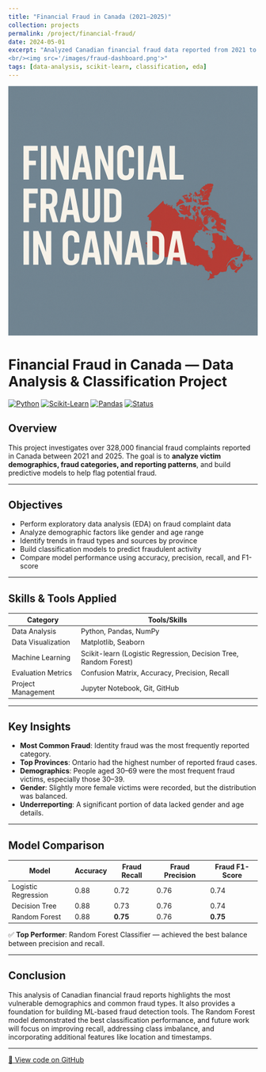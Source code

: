 ```yaml
---
title: "Financial Fraud in Canada (2021–2025)"
collection: projects
permalink: /project/financial-fraud/
date: 2024-05-01
excerpt: "Analyzed Canadian financial fraud data reported from 2021 to 2025 to identify demographic trends, fraud categories, and key patterns. Applied machine learning models to classify fraud cases and evaluated performance.
<br/><img src='/images/fraud-dashboard.png'>" 
tags: [data-analysis, scikit-learn, classification, eda]
---
```


![](/images/fraud_canada.png)

# Financial Fraud in Canada — Data Analysis & Classification Project

[![Python](https://img.shields.io/badge/Python-3.10-blue?logo=python)](https://www.python.org/)
[![Scikit-Learn](https://img.shields.io/badge/Scikit--Learn-ML-orange?logo=scikit-learn)](https://scikit-learn.org/)
[![Pandas](https://img.shields.io/badge/Pandas-Data%20Analysis-yellow?logo=pandas)](https://pandas.pydata.org/)
[![Status](https://img.shields.io/badge/Status-Ongoing-yellow)]()

## Overview

This project investigates over 328,000 financial fraud complaints reported in Canada between 2021 and 2025. The goal is to **analyze victim demographics, fraud categories, and reporting patterns**, and build predictive models to help flag potential fraud.

---

## Objectives

- Perform exploratory data analysis (EDA) on fraud complaint data
- Analyze demographic factors like gender and age range
- Identify trends in fraud types and sources by province
- Build classification models to predict fraudulent activity
- Compare model performance using accuracy, precision, recall, and F1-score

---

## Skills & Tools Applied

| Category          | Tools/Skills                                    |
|-------------------|-------------------------------------------------|
| Data Analysis      | Python, Pandas, NumPy                          |
| Data Visualization | Matplotlib, Seaborn                           |
| Machine Learning   | Scikit-learn (Logistic Regression, Decision Tree, Random Forest) |
| Evaluation Metrics | Confusion Matrix, Accuracy, Precision, Recall |
| Project Management | Jupyter Notebook, Git, GitHub                 |

---

## Key Insights

- **Most Common Fraud**: Identity fraud was the most frequently reported category.
- **Top Provinces**: Ontario had the highest number of reported fraud cases.
- **Demographics**: People aged 30–69 were the most frequent fraud victims, especially those 30–39.
- **Gender**: Slightly more female victims were recorded, but the distribution was balanced.
- **Underreporting**: A significant portion of data lacked gender and age details.

---

## Model Comparison

| Model               | Accuracy | Fraud Recall | Fraud Precision | Fraud F1-Score |
|--------------------|----------|--------------|------------------|----------------|
| Logistic Regression| 0.88     | 0.72         | 0.76             | 0.74           |
| Decision Tree       | 0.88     | 0.73         | 0.76             | 0.74           |
| Random Forest       | 0.88     | **0.75**     | 0.76             | **0.75**       |

✅ **Top Performer**: Random Forest Classifier — achieved the best balance between precision and recall.

---

## Conclusion

This analysis of Canadian financial fraud reports highlights the most vulnerable demographics and common fraud types. It also provides a foundation for building ML-based fraud detection tools. The Random Forest model demonstrated the best classification performance, and future work will focus on improving recall, addressing class imbalance, and incorporating additional features like location and timestamps.

---

[🔗 View code on GitHub](https://github.com/helenzhupnyk/Financial_Fraud_Canada)
